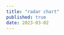 ```yaml
---
title: "radar chart"
published: true
date: 2023-03-02
---
```


<script>
 import { onMount } from 'svelte';
 import * as Plot from '@observablehq/plot';
 let ref;
 
 function installPlot(r) {
     if (r) {
     	 console.log('Installing plot');
	 const x = Math.random;
	 const binX = Plot.binX( { y: "count" }, { x } );
	 const rectY = Plot
	       .rectY(
		   { length: 10000 },
		   binX,
	       );
	 console.log('rectY', rectY );
	 const result = rectY.plot();
	 console.log('Result is', result);
	 r.append(result);
     } else {
	 console.log('Ref not ready yet');
     }
 }
 
  $: installPlot(ref);
</script>

<div bind:this={ref}/>
